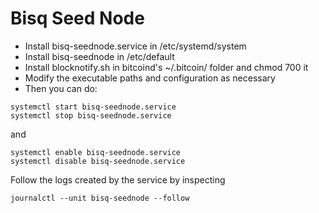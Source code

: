 # Bisq Seed Node

* Install bisq-seednode.service in /etc/systemd/system
* Install bisq-seednode in /etc/default
* Install blocknotify.sh in bitcoind's ~/.bitcoin/ folder and chmod 700 it
* Modify the executable paths and configuration as necessary
* Then you can do:

```
systemctl start bisq-seednode.service
systemctl stop bisq-seednode.service
```
and
```
systemctl enable bisq-seednode.service
systemctl disable bisq-seednode.service
```

Follow the logs created by the service by inspecting

```
journalctl --unit bisq-seednode --follow
```
